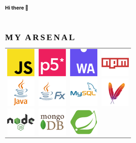 ### Hi there 👋

<br>
<div>
<h1 style="font-family: Luminari, fantasy, 'Times New Roman'; letter-spacing: 5px;">MY ARSENAL</h1>
<table>
  <tr style="border: none">
    <td style="border: none"><a href="https://www.javascript.com"><img src="logo/js.png" width="90px" alt="JavaScript Logo"/><a/></td>
    <td style="border: none"><a href="https://p5js.org"><img src="logo/p5.png" width="90px" alt="p5.js Logo"/><a/></td>
    <td style="border: none"><a href="https://webassembly.org"><img src="logo/wa.png" width="90px" alt="WebAssembly Logo"/><a/></td>
    <td style="border: none"><a href="https://www.npmjs.com"><img src="logo/npm.png" width="90px" alt="npm Logo"/><a/></td>

  </tr>
  <tr style="border: none">
    <td style="border: none"><a href="https://www.java.com/tr/"><img src="logo/java.png" width="90px" alt="Java Logo"/><a/></td>
    <td style="border: none"><a href="https://openjfx.io"><img src="logo/jfx.png" width="90px" alt="Java Fx Logo"/><a/></td>
    <td style="border: none"><a href="https://www.mysql.com"><img src="logo/mysql.png" width="90px" alt="MySQL Logo"/><a/></td>
    <td style="border: none"><a href="https://maven.apache.org"><img src="logo/maven.png" width="90px" alt="Apache Maven Logo"/><a/></td>
  </tr>
  <tr>
    <td style="border: none"><a href="https://nodejs.org/en/"><img src="logo/node.png" width="90px" alt="Node.js Logo"/><a/></td>
    <td style="border: none"><a href="https://www.mongodb.com"><img src="logo/mongo.png" width="90px" alt="MongoDb Logo"/><a/></td>
    <td style="border: none"><a href="https://spring.io"><img src="logo/boot.png" width="90px" alt="Spring Boot Logo"/><a/></td>
  </tr>
</table>
</div>
<div style="block-size: border-box; height: 50px"></div>